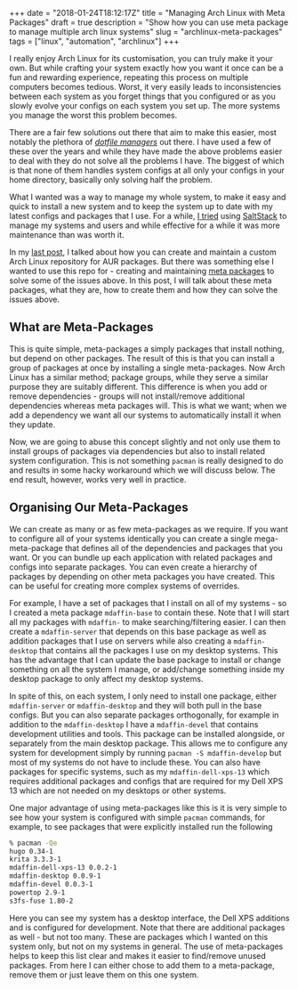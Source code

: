 +++
date = "2018-01-24T18:12:17Z"
title = "Managing Arch Linux with Meta Packages"
draft = true
description = "Show how you can use meta package to manage multiple arch linux systems"
slug = "archlinux-meta-packages"
tags = ["linux", "automation", "archlinux"]
+++

I really enjoy Arch Linux for its customisation, you can truly make it your own. But while crafting your system exactly how you want it once can be a fun and rewarding experience, repeating this process on multiple computers becomes tedious. Worst, it very easily leads to inconsistencies between each system as you forget things that you configured or as you slowly evolve your configs on each system you set up. The more systems you manage the worst this problem becomes.

There are a fair few solutions out there that aim to make this easier, most notably the plethora of *[dotfile managers]* out there. I have used a few of these over the years and while they have made the above problems easier to deal with they do not solve all the problems I have. The biggest of which is that none of them handles system configs at all only your configs in your home directory, basically only solving half the problem.

What I wanted was a way to manage my whole system, to make it easy and quick to install a new system and to keep the system up to date with my latest configs and packages that I use. For a while, [I tried][salt-arch] using [SaltStack] to manage my systems and users and while effective for a while it was more maintenance than was worth it.

In my [last post], I talked about how you can create and maintain a custom Arch Linux repository for AUR packages. But there was something else I wanted to use this repo for - creating and maintaining [meta packages] to solve some of the issues above.  In this post, I will talk about these meta packages, what they are, how to create them and how they can solve the issues above.

[dotfile managers]: https://wiki.archlinux.org/index.php/Dotfiles 
[SaltStack]: https://saltstack.com/
[salt-arch]: https://github.com/mdaffin/salt-arch
[last post]: /blog/archlinux-repo-in-aws-bucket/
[meta packages]: https://wiki.archlinux.org/index.php/creating_packages#Meta_packages_and_groups

## What are Meta-Packages

This is quite simple, meta-packages a simply packages that install nothing, but depend on other packages. The result of this is that you can install a group of packages at once by installing a single meta-packages. Now Arch Linux has a similar method; package groups, while they serve a similar purpose they are suitably different. This difference is when you add or remove dependencies - groups will not install/remove additional dependencies whereas meta packages will. This is what we want; when we add a dependency we want all our systems to automatically install it when they update.

Now, we are going to abuse this concept slightly and not only use them to install groups of packages via dependencies but also to install related system configuration. This is not something `pacman` is really designed to do and results in some hacky workaround which we will discuss below. The end result, however, works very well in practice.

## Organising Our Meta-Packages

We can create as many or as few meta-packages as we require. If you want to configure all of your systems identically you can create a single mega-meta-package that defines all of the dependencies and packages that you want. Or you can bundle up each application with related packages and configs into separate packages. You can even create a hierarchy of packages by depending on other meta packages you have created. This can be useful for creating more complex systems of overrides.

For example, I have a set of packages that I install on all of my systems - so I created a meta package `mdaffin-base` to contain these. Note that I will start all my packages with `mdaffin-` to make searching/filtering easier. I can then create a `mdaffin-server` that depends on this base package as well as addition packages that I use on servers while also creating a `mdaffin-desktop` that contains all the packages I use on my desktop systems. This has the advantage that I can update the base package to install or change something on all the system I manage, or add/change something inside my desktop package to only affect my desktop systems.

In spite of this, on each system, I only need to install one package, either `mdaffin-server` or `mdaffin-desktop` and they will both pull in the base configs.  But you can also separate packages orthogonally, for example in addition to the `mdaffin-desktop` I have a `mdaffin-devel` that contains development utilities and tools. This package can be installed alongside, or separately from the main desktop package. This allows me to configure any system for development simply by running `pacman -S mdaffin-develop` but most of my systems do not have to include these. You can also have packages for specific systems, such as my `mdaffin-dell-xps-13` which requires additional packages and configs that are required for my Dell XPS 13 which are not needed on my desktops or other systems.

One major advantage of using meta-packages like this is it is very simple to see how your system is configured with simple `pacman` commands, for example, to see packages that were explicitly installed run the following

```bash
% pacman -Qe
hugo 0.34-1
krita 3.3.3-1
mdaffin-dell-xps-13 0.0.2-1
mdaffin-desktop 0.0.9-1
mdaffin-devel 0.0.3-1
powertop 2.9-1
s3fs-fuse 1.80-2
```

Here you can see my system has a desktop interface, the Dell XPS additions and is configured for development. Note that there are additional packages as well - but not too many. These are packages which I wanted on this system only, but not on my systems in general. The use of meta-packages helps to keep this list clear and makes it easier to find/remove unused packages. From here I can either chose to add them to a meta-package, remove them or just leave them on this one system.
